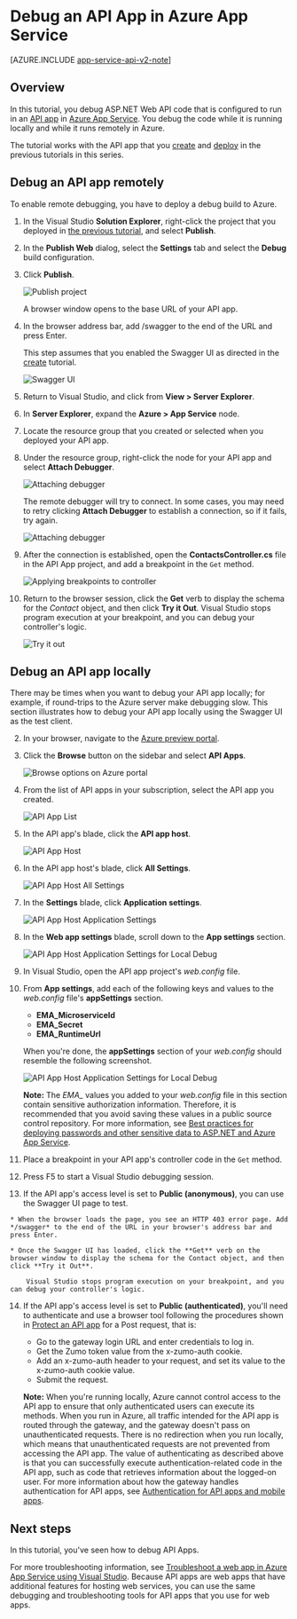 <properties 
    pageTitle="Debug an API App in Azure App Service" 
    description="Learn how to debug an API App while it runs in Azure App Service, using Visual Studio." 
    services="app-service\api" 
    documentationCenter=".net" 
    authors="bradygaster" 
    manager="wpickett" 
    editor="jimbe"/>

<tags 
    ms.service="app-service-api" 
    ms.workload="web" 
    ms.tgt_pltfrm="dotnet" 
    ms.devlang="na" 
    ms.topic="article" 
    ms.date="10/08/2015" 
    ms.author="tdykstra"/>

# Debug an API App in Azure App Service

[AZURE.INCLUDE [app-service-api-v2-note](../../includes/app-service-api-v2-note.md)]

## Overview

In this tutorial, you debug ASP.NET Web API code that is configured to run in an [API app](app-service-api-apps-why-best-platform.md) in [Azure App Service](../app-service/app-service-value-prop-what-is.md). You debug the code while it is running locally and while it runs remotely in Azure. 

The tutorial works with the API app that you [create](app-service-dotnet-create-api-app.md) and [deploy](app-service-dotnet-deploy-api-app.md) in the previous tutorials in this series.

## Debug an API app remotely 

To enable remote debugging, you have to deploy a debug build to Azure.

1. In the Visual Studio **Solution Explorer**, right-click the project that you deployed in [the previous tutorial](app-service-dotnet-deploy-api-app.md), and select **Publish**.

2. In the **Publish Web** dialog, select the **Settings** tab and select the **Debug** build configuration.

4. Click **Publish**.

    ![Publish project](./media/app-service-api-dotnet-debug/rd-debug-publish.png)

    A browser window opens to the base URL of your API app.

4. In the browser address bar, add /swagger to the end of the URL and press Enter. 

    This step assumes that you enabled the Swagger UI as directed in the [create](app-service-dotnet-create-api-app.md) tutorial.

    ![Swagger UI](./media/app-service-api-dotnet-debug/rd-swagger-ui.png)

5. Return to Visual Studio, and click from **View > Server Explorer**. 

6. In **Server Explorer**, expand the **Azure > App Service** node. 

7. Locate the resource group that you created or selected when you deployed your API app. 

8. Under the resource group, right-click the node for your API app and select **Attach Debugger**. 

    ![Attaching debugger](./media/app-service-api-dotnet-debug/rd-attach-debugger.png)

    The remote debugger will try to connect. In some cases, you may need to retry clicking **Attach Debugger** to establish a connection, so if it fails, try again.

    ![Attaching debugger](./media/app-service-api-dotnet-debug/rd-attaching.png)

9. After the connection is established, open the **ContactsController.cs** file in the API App project, and add a breakpoint in the `Get` method.

    ![Applying breakpoints to controller](./media/app-service-api-dotnet-debug/rd-breakpoints.png)

10. Return to the browser session, click the **Get** verb to display the schema for the *Contact* object, and then click **Try it Out**. Visual Studio stops program execution at your breakpoint, and you can debug your controller's logic. 

    ![Try it out](./media/app-service-api-dotnet-debug/rd-try-it-out.png)

## Debug an API app locally 

There may be times when you want to debug your API app locally; for example, if round-trips to the Azure server make debugging slow. This section illustrates how to debug your API app locally using the Swagger UI  as the test client.

2. In your browser, navigate to the [Azure preview portal](https://portal.azure.com). 

3. Click the **Browse** button on the sidebar and select **API Apps**. 

    ![Browse options on Azure portal](./media/app-service-api-dotnet-debug/ld-browse.png)

4. From the list of API apps in your subscription, select the API app you created.

    ![API App List](./media/app-service-api-dotnet-debug/ld-api-app-list.png)

5. In the API app's blade, click the **API app host**.

    ![API App Host](./media/app-service-api-dotnet-debug/ld-api-app-blade-api-app-host.png)

6. In the API app host's blade, click **All Settings**.

    ![API App Host All Settings](./media/app-service-api-dotnet-debug/ld-api-app-host-all-settings.png)

7. In the **Settings** blade, click **Application settings**.

    ![API App Host Application Settings](./media/app-service-api-dotnet-debug/ld-application-settings.png)

8. In the **Web app settings** blade, scroll down to the **App settings** section.

    ![API App Host Application Settings for Local Debug](./media/app-service-api-dotnet-debug/ld-app-settings-for-local-debugging.png)

1. In Visual Studio, open the API app project's *web.config* file. 

9. From **App settings**, add each of the following keys and values to the *web.config* file's **appSettings** section.
    - **EMA\_MicroserviceId**
    - **EMA\_Secret**
    - **EMA\_RuntimeUrl**

    When you're done, the **appSettings** section of your *web.config* should resemble the following screenshot.

    ![API App Host Application Settings for Local Debug](./media/app-service-api-dotnet-debug/ld-debug-settings.png)

    **Note:** The *EMA_* values you added to your *web.config* file in this section contain sensitive authorization information. Therefore, it is recommended that you avoid saving these values in a public source control repository. For more information, see [Best practices for deploying passwords and other sensitive data to ASP.NET and Azure App Service](http://www.asp.net/identity/overview/features-api/best-practices-for-deploying-passwords-and-other-sensitive-data-to-aspnet-and-azure).   

10. Place a breakpoint in your API app's controller code in the `Get` method.

11. Press F5 to start a Visual Studio debugging session.
 
13.  If the API app's access level is set to **Public (anonymous)**, you can use the Swagger UI page to test.

    * When the browser loads the page, you see an HTTP 403 error page. Add */swagger* to the end of the URL in your browser's address bar and press Enter.

    * Once the Swagger UI has loaded, click the **Get** verb on the browser window to display the schema for the Contact object, and then click **Try it Out**.

        Visual Studio stops program execution on your breakpoint, and you can debug your controller's logic. 

14. If the API app's access level is set to **Public (authenticated)**, you'll need to authenticate and use a browser tool following the procedures shown in [Protect an API app](app-service-api-dotnet-add-authentication.md#use-postman-to-send-a-post-request) for a Post request, that is:

    * Go to the gateway login URL and enter credentials to log in.
    * Get the Zumo token value from the x-zumo-auth cookie.
    * Add an x-zumo-auth header to your request, and set its value to the x-zumo-auth cookie value.
    * Submit the request.

    **Note:** When you're running locally, Azure cannot control access to the API app to ensure that only authenticated users can execute its methods. When you run in Azure, all traffic intended for the API app is routed through the gateway, and the gateway doesn't pass on unauthenticated requests. There is no redirection when you run locally, which means that unauthenticated requests are not prevented from accessing the API app.  The value of authenticating as described above is that you can successfully execute authentication-related code in the API app, such as code that retrieves information about the logged-on user. For more information about how the gateway handles authentication for API apps, see [Authentication for API apps and mobile apps](../app-service/app-service-authentication-overview.md#azure-app-service-gateway).

## Next steps

In this tutorial, you've seen how to debug API Apps. 

For more troubleshooting information, see [Troubleshoot a web app in Azure App Service using Visual Studio](../app-service-web/web-sites-dotnet-troubleshoot-visual-studio.md). Because API apps are web apps that have additional features for hosting web services, you can use the same debugging and troubleshooting tools for API apps that you use for web apps.    

